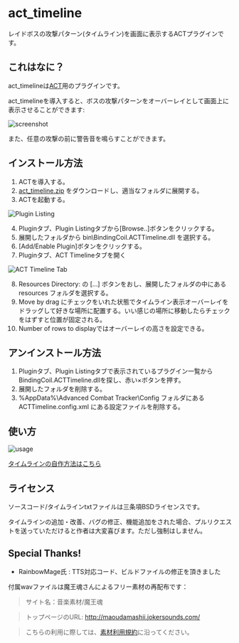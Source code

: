 act_timeline
============
レイドボスの攻撃パターン(タイムライン)を画面に表示するACTプラグインです。

## これはなに？
act_timelineは[ACT](http://advancedcombattracker.com/)用のプラグインです。

act_timelineを導入すると、ボスの攻撃パターンをオーバーレイとして画面上に表示させることができます:

![screenshot](https://raw.githubusercontent.com/grindingcoil/act_timeline/master/doc/scrshot.gif)

また、任意の攻撃の前に警告音を鳴らすことができます。

## インストール方法
1. ACTを導入する。
2. [act_timeline.zip](https://github.com/grindingcoil/act_timeline/blob/master/act_timeline.zip?raw=true) をダウンロードし、適当なフォルダに展開する。
3. ACTを起動する。

![Plugin Listing](https://raw.githubusercontent.com/grindingcoil/act_timeline/master/doc/install1.png)

4. Pluginタブ、Plugin Listingタブから[Browse..]ボタンをクリックする。
5. 展開したフォルダから bin\BindingCoil.ACTTimeline.dll を選択する。
6. [Add/Enable Plugin]ボタンをクリックする。
7. Pluginタブ、ACT Timelineタブを開く

![ACT Timeline Tab](https://raw.githubusercontent.com/grindingcoil/act_timeline/master/doc/install2.png)

8. Resources Directory: の [...] ボタンをおし、展開したフォルダの中にある resources フォルダを選択する。
9. Move by drag にチェックをいれた状態でタイムライン表示オーバーレイをドラッグして好きな場所に配置する。いい感じの場所に移動したらチェックをはずすと位置が固定される。
10. Number of rows to displayではオーバーレイの高さを設定できる。

## アンインストール方法
1. Pluginタブ、Plugin Listingタブで表示されているプラグイン一覧から BindingCoil.ACTTimeline.dllを探し、赤い×ボタンを押す。
2. 展開したフォルダを削除する。
3. %AppData%\Advanced Combat Tracker\Config フォルダにある ACTTimeline.config.xml にある設定ファイルを削除する。

## 使い方
![usage](https://raw.githubusercontent.com/grindingcoil/act_timeline/master/doc/usage.png)

[タイムラインの自作方法はこちら](https://github.com/grindingcoil/act_timeline/blob/master/doc/TimelineSyntax.md)

## ライセンス
ソースコード/タイムラインtxtファイルは三条項BSDライセンスです。

タイムラインの追加・改善、バグの修正、機能追加をされた場合、プルリクエストを送っていただけると作者は大変喜びます。ただし強制はしません。

## Special Thanks!

- RainbowMage氏 : TTS対応コード、ビルドファイルの修正を頂きました

付属wavファイルは魔王魂さんによるフリー素材の再配布です：
> サイト名：音楽素材/魔王魂

> トップページのURL:  http://maoudamashii.jokersounds.com/

> こちらの利用に際しては、[素材利用規約](http://maoudamashii.jokersounds.com/music_rule.html)に沿ってください。
